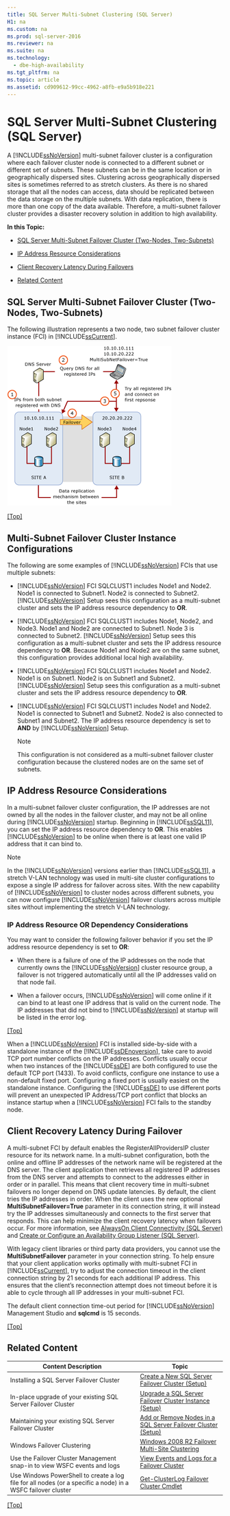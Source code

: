 ```yaml
---
title: SQL Server Multi-Subnet Clustering (SQL Server)
H1: na
ms.custom: na
ms.prod: sql-server-2016
ms.reviewer: na
ms.suite: na
ms.technology: 
  - dbe-high-availability
ms.tgt_pltfrm: na
ms.topic: article
ms.assetid: cd909612-99cc-4962-a8fb-e9a5b918e221
---
```

# SQL Server Multi-Subnet Clustering (SQL Server)
  A [!INCLUDE[ssNoVersion](../../Token/Other/ssNoVersion_md.md)] multi\-subnet failover cluster is a configuration where each failover cluster node is connected to a different subnet or different set of subnets. These subnets can be in the same location or in geographically dispersed sites. Clustering across geographically dispersed sites is sometimes referred to as stretch clusters. As there is no shared storage that all the nodes can access, data should be replicated between the data storage on the multiple subnets. With data replication, there is more than one copy of the data available. Therefore, a multi\-subnet failover cluster provides a disaster recovery solution in addition to high availability.  
  
 **In this Topic:**  
  
-   [SQL Server Multi\-Subnet Failover Cluster \(Two\-Nodes, Two\-Subnets\)](#VisualElement)  
  
-   [IP Address Resource Considerations](#ComponentsAndConcepts)  
  
-   [Client Recovery Latency During Failovers](#DNS)  
  
-   [Related Content](#RelatedContent)  
  
##  <a name="VisualElement"></a> SQL Server Multi\-Subnet Failover Cluster \(Two\-Nodes, Two\-Subnets\)  
 The following illustration represents a two node, two subnet failover cluster instance \(FCI\) in [!INCLUDE[ssCurrent](../../Token/Other/ssCurrent_md.md)].  
  
 ![Multi-Subnet Architecture with MultiSubnetFailover](../../Images/Image/ImageNotContaina/Multi-Subnet_Architecture_withMultiSubnetFailoverParam.gif "Multi-Subnet_Architecture_withMultiSubnetFailoverParam")  
  
 [&#91;Top&#93;](#Top)  
  
##  <a name="Configurations"></a> Multi\-Subnet Failover Cluster Instance Configurations  
 The following are some examples of [!INCLUDE[ssNoVersion](../../Token/Other/ssNoVersion_md.md)] FCIs that use multiple subnets:  
  
-   [!INCLUDE[ssNoVersion](../../Token/Other/ssNoVersion_md.md)] FCI SQLCLUST1 includes Node1 and Node2. Node1 is connected to Subnet1. Node2 is connected to Subnet2. [!INCLUDE[ssNoVersion](../../Token/Other/ssNoVersion_md.md)] Setup sees this configuration as a multi\-subnet cluster and sets the IP address resource dependency to **OR**.  
  
-   [!INCLUDE[ssNoVersion](../../Token/Other/ssNoVersion_md.md)] FCI SQLCLUST1 includes Node1, Node2, and Node3. Node1 and Node2 are connected to Subnet1. Node 3 is connected to Subnet2. [!INCLUDE[ssNoVersion](../../Token/Other/ssNoVersion_md.md)] Setup sees this configuration as a multi\-subnet cluster and sets the IP address resource dependency to **OR**. Because Node1 and Node2 are on the same subnet, this configuration provides additional local high availability.  
  
-   [!INCLUDE[ssNoVersion](../../Token/Other/ssNoVersion_md.md)] FCI SQLCLUST1 includes Node1 and Node2. Node1 is on Subnet1. Node2 is on Subnet1 and Subnet2. [!INCLUDE[ssNoVersion](../../Token/Other/ssNoVersion_md.md)] Setup sees this configuration as a multi\-subnet cluster and sets the IP address resource dependency to **OR**.  
  
-   [!INCLUDE[ssNoVersion](../../Token/Other/ssNoVersion_md.md)] FCI SQLCLUST1 includes Node1 and Node2. Node1 is connected to Subnet1 and Subnet2. Node2 is also connected to Subnet1 and Subnet2. The IP address resource dependency is set to **AND** by [!INCLUDE[ssNoVersion](../../Token/Other/ssNoVersion_md.md)] Setup.  
  
    > [!NOTE]  
    >  This configuration is not considered as a multi\-subnet failover cluster configuration because the clustered nodes are on the same set of subnets.  
  
##  <a name="ComponentsAndConcepts"></a> IP Address Resource Considerations  
 In a multi\-subnet failover cluster configuration, the IP addresses are not owned by all the nodes in the failover cluster, and may not be all online during [!INCLUDE[ssNoVersion](../../Token/Other/ssNoVersion_md.md)] startup. Beginning in [!INCLUDE[ssSQL11](../../Token/Other/ssSQL11_md.md)], you can set the IP address resource dependency to **OR**. This enables [!INCLUDE[ssNoVersion](../../Token/Other/ssNoVersion_md.md)] to be online when there is at least one valid IP address that it can bind to.  
  
> [!NOTE]  
>  In the [!INCLUDE[ssNoVersion](../../Token/Other/ssNoVersion_md.md)] versions earlier than [!INCLUDE[ssSQL11](../../Token/Other/ssSQL11_md.md)], a stretch V\-LAN technology was used in multi\-site cluster configurations to expose a single IP address for failover across sites. With the new capability of [!INCLUDE[ssNoVersion](../../Token/Other/ssNoVersion_md.md)] to cluster nodes across different subnets, you can now configure [!INCLUDE[ssNoVersion](../../Token/Other/ssNoVersion_md.md)] failover clusters across multiple sites without implementing the stretch V\-LAN technology.  
  
### IP Address Resource OR Dependency Considerations  
 You may want to consider the following failover behavior if you set the IP address resource dependency is set to **OR**:  
  
-   When there is a failure of one of the IP addresses on the node that currently owns the [!INCLUDE[ssNoVersion](../../Token/Other/ssNoVersion_md.md)] cluster resource group, a failover is not triggered automatically until all the IP addresses valid on that node fail.  
  
-   When a failover occurs, [!INCLUDE[ssNoVersion](../../Token/Other/ssNoVersion_md.md)] will come online if it can bind to at least one IP address that is valid on the current node. The IP addresses that did not bind to [!INCLUDE[ssNoVersion](../../Token/Other/ssNoVersion_md.md)] at startup will be listed in the error log.  
  
 [&#91;Top&#93;](#Top)  
  
 When a [!INCLUDE[ssNoVersion](../../Token/Other/ssNoVersion_md.md)] FCI is installed side\-by\-side with a standalone instance of the [!INCLUDE[ssDEnoversion](../../Token/Other/ssDEnoversion_md.md)], take care to avoid TCP port number conflicts on the IP addresses. Conflicts usually occur when two instances of the [!INCLUDE[ssDE](../../Token/Other/ssDE_md.md)] are both configured to use the default TCP port \(1433\). To avoid conflicts, configure one instance to use a non\-default fixed port. Configuring a fixed port is usually easiest on the standalone instance. Configuring the [!INCLUDE[ssDE](../../Token/Other/ssDE_md.md)] to use different ports will prevent an unexpected IP Address\/TCP port conflict that blocks an instance startup when a [!INCLUDE[ssNoVersion](../../Token/Other/ssNoVersion_md.md)] FCI fails to the standby node.  
  
##  <a name="DNS"></a> Client Recovery Latency During Failover  
 A multi\-subnet FCI by default enables the RegisterAllProvidersIP cluster resource for its network name. In a multi\-subnet configuration, both the online and offline IP addresses of the network name will be registered at the DNS server. The client application then retrieves all registered IP addresses from the DNS server and attempts to connect to the addresses either in order or in parallel. This means that client recovery time in multi\-subnet failovers no longer depend on DNS update latencies. By default, the client tries the IP addresses in order. When the client uses the new optional **MultiSubnetFailover\=True** parameter in its connection string, it will instead try the IP addresses simultaneously and connects to the first server that responds. This can help minimize the client recovery latency when failovers occur. For more information, see [AlwaysOn Client Connectivity &#40;SQL Server&#41;](../Topic/AlwaysOn%20Client%20Connectivity%20\(SQL%20Server\).md) and [Create or Configure an Availability Group Listener &#40;SQL Server&#41;](../../Topics/TopicNameNotContainA/Create-or-Configure-an-Availability-Group-Listener--SQL-Server-.md).  
  
 With legacy client libraries or third party data providers, you cannot use the **MultiSubnetFailover** parameter in your connection string. To help ensure that your client application works optimally with multi\-subnet FCI in [!INCLUDE[ssCurrent](../../Token/Other/ssCurrent_md.md)], try to adjust the connection timeout in the client connection string by 21 seconds for each additional IP address. This ensures that the client’s reconnection attempt does not timeout before it is able to cycle through all IP addresses in your multi\-subnet FCI.  
  
 The default client connection time\-out period for [!INCLUDE[ssNoVersion](../../Token/Other/ssNoVersion_md.md)] Management Studio and **sqlcmd** is 15 seconds.  
  
 [&#91;Top&#93;](#Top)  
  
##  <a name="RelatedContent"></a> Related Content  
  
|Content Description|Topic|  
|-------------------------|-----------|  
|Installing a SQL Server Failover Cluster|[Create a New SQL Server Failover Cluster &#40;Setup&#41;](../../Topics/TopicNameContainA/Create-a-New-SQL-Server-Failover-Cluster--Setup-.md)|  
|In\-place upgrade of your existing SQL Server Failover Cluster|[Upgrade a SQL Server Failover Cluster Instance &#40;Setup&#41;](../../Topics/TopicNameContainA/Upgrade-a-SQL-Server-Failover-Cluster-Instance--Setup-.md)|  
|Maintaining your existing SQL Server Failover Cluster|[Add or Remove Nodes in a SQL Server Failover Cluster &#40;Setup&#41;](../../Topics/TopicNameContainA/Add-or-Remove-Nodes-in-a-SQL-Server-Failover-Cluster--Setup-.md)|  
|Windows Failover Clustering|[Windows 2008 R2 Failover Multi\-Site Clustering](http://www.microsoft.com/windowsserver2008/en/us/failover-clustering-multisite.aspx)|  
|Use the Failover Cluster Management snap\-in to view WSFC events and logs|[View Events and Logs for a Failover Cluster](http://technet.microsoft.com/library/cc772342\(WS.10\).aspx)|  
|Use Windows PowerShell to create a log file for all nodes \(or a specific a node\) in a WSFC failover cluster|[Get\-ClusterLog Failover Cluster Cmdlet](http://technet.microsoft.com/library/ee461045.aspx)|  
  
 [&#91;Top&#93;](#Top)  
  
  